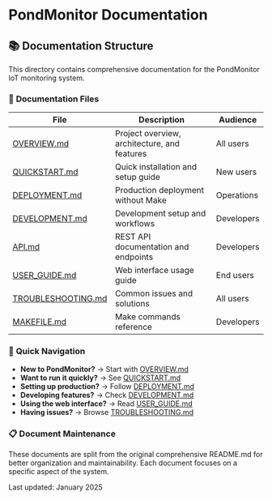 # PondMonitor Documentation

## 📚 Documentation Structure

This directory contains comprehensive documentation for the PondMonitor IoT monitoring system.

### 📖 **Documentation Files**

| File | Description | Audience |
|------|-------------|----------|
| [OVERVIEW.md](OVERVIEW.md) | Project overview, architecture, and features | All users |
| [QUICKSTART.md](QUICKSTART.md) | Quick installation and setup guide | New users |
| [DEPLOYMENT.md](DEPLOYMENT.md) | Production deployment without Make | Operations |
| [DEVELOPMENT.md](DEVELOPMENT.md) | Development setup and workflows | Developers |
| [API.md](API.md) | REST API documentation and endpoints | Developers |
| [USER_GUIDE.md](USER_GUIDE.md) | Web interface usage guide | End users |
| [TROUBLESHOOTING.md](TROUBLESHOOTING.md) | Common issues and solutions | All users |
| [MAKEFILE.md](MAKEFILE.md) | Make commands reference | Developers |

### 🚀 **Quick Navigation**

- **New to PondMonitor?** → Start with [OVERVIEW.md](OVERVIEW.md)
- **Want to run it quickly?** → See [QUICKSTART.md](QUICKSTART.md)
- **Setting up production?** → Follow [DEPLOYMENT.md](DEPLOYMENT.md)
- **Developing features?** → Check [DEVELOPMENT.md](DEVELOPMENT.md)
- **Using the web interface?** → Read [USER_GUIDE.md](USER_GUIDE.md)
- **Having issues?** → Browse [TROUBLESHOOTING.md](TROUBLESHOOTING.md)

### 📋 **Document Maintenance**

These documents are split from the original comprehensive README.md for better organization and maintainability. Each document focuses on a specific aspect of the system.

Last updated: January 2025